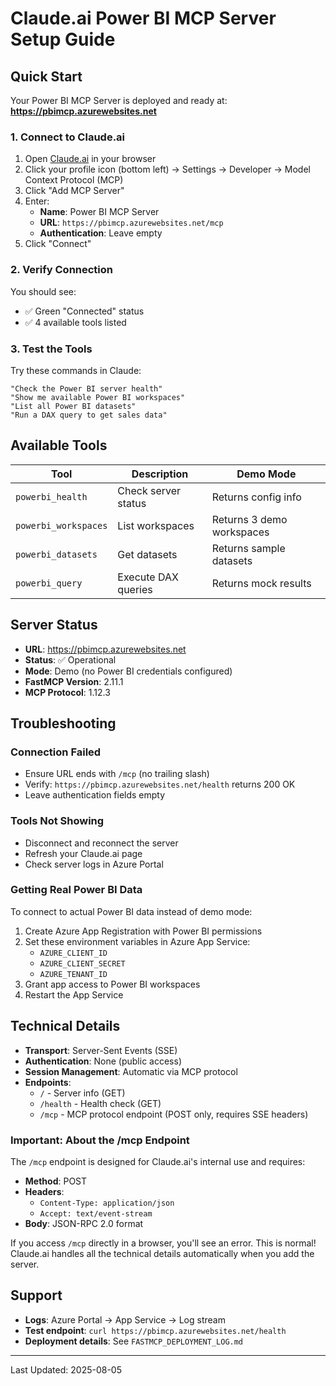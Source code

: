 # Claude.ai Power BI MCP Server Setup Guide

## Quick Start

Your Power BI MCP Server is deployed and ready at: **https://pbimcp.azurewebsites.net**

### 1. Connect to Claude.ai

1. Open [Claude.ai](https://claude.ai) in your browser
2. Click your profile icon (bottom left) → Settings → Developer → Model Context Protocol (MCP)
3. Click "Add MCP Server"
4. Enter:
   - **Name**: Power BI MCP Server
   - **URL**: `https://pbimcp.azurewebsites.net/mcp`
   - **Authentication**: Leave empty
5. Click "Connect"

### 2. Verify Connection

You should see:
- ✅ Green "Connected" status
- ✅ 4 available tools listed

### 3. Test the Tools

Try these commands in Claude:

```
"Check the Power BI server health"
"Show me available Power BI workspaces"
"List all Power BI datasets"
"Run a DAX query to get sales data"
```

## Available Tools

| Tool | Description | Demo Mode |
|------|-------------|-----------|
| `powerbi_health` | Check server status | Returns config info |
| `powerbi_workspaces` | List workspaces | Returns 3 demo workspaces |
| `powerbi_datasets` | Get datasets | Returns sample datasets |
| `powerbi_query` | Execute DAX queries | Returns mock results |

## Server Status

- **URL**: https://pbimcp.azurewebsites.net
- **Status**: ✅ Operational
- **Mode**: Demo (no Power BI credentials configured)
- **FastMCP Version**: 2.11.1
- **MCP Protocol**: 1.12.3

## Troubleshooting

### Connection Failed
- Ensure URL ends with `/mcp` (no trailing slash)
- Verify: `https://pbimcp.azurewebsites.net/health` returns 200 OK
- Leave authentication fields empty

### Tools Not Showing
- Disconnect and reconnect the server
- Refresh your Claude.ai page
- Check server logs in Azure Portal

### Getting Real Power BI Data

To connect to actual Power BI data instead of demo mode:

1. Create Azure App Registration with Power BI permissions
2. Set these environment variables in Azure App Service:
   - `AZURE_CLIENT_ID`
   - `AZURE_CLIENT_SECRET`
   - `AZURE_TENANT_ID`
3. Grant app access to Power BI workspaces
4. Restart the App Service

## Technical Details

- **Transport**: Server-Sent Events (SSE)
- **Authentication**: None (public access)
- **Session Management**: Automatic via MCP protocol
- **Endpoints**:
  - `/` - Server info (GET)
  - `/health` - Health check (GET)
  - `/mcp` - MCP protocol endpoint (POST only, requires SSE headers)

### Important: About the /mcp Endpoint

The `/mcp` endpoint is designed for Claude.ai's internal use and requires:
- **Method**: POST
- **Headers**: 
  - `Content-Type: application/json`
  - `Accept: text/event-stream`
- **Body**: JSON-RPC 2.0 format

If you access `/mcp` directly in a browser, you'll see an error. This is normal! Claude.ai handles all the technical details automatically when you add the server.

## Support

- **Logs**: Azure Portal → App Service → Log stream
- **Test endpoint**: `curl https://pbimcp.azurewebsites.net/health`
- **Deployment details**: See `FASTMCP_DEPLOYMENT_LOG.md`

---
Last Updated: 2025-08-05